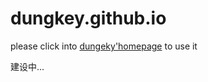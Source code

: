 # dungkey.github.io

please click into [dungeky'homepage](https://dungkey.github.io) to use it

建设中...
